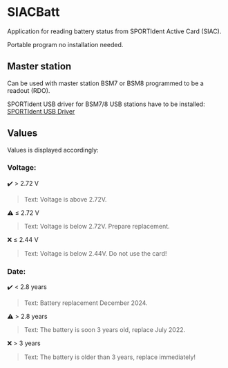# SIACBatt
Application for reading battery status from SPORTIdent Active Card (SIAC).

Portable program no installation needed.

## Master station
Can be used with master station BSM7 or BSM8 programmed to be a readout (RDO).

SPORTident USB driver for BSM7/8 USB stations have to be installed: [SPORTIdent USB Driver](https://www.sportident.com/download/si_usb_driver_6.7.zip)

## Values
Values is displayed accordingly:

### Voltage:
:heavy_check_mark: \> 2.72 V
> Text: Voltage is above 2.72V.

:warning: ≤ 2.72 V
> Text: Voltage is below 2.72V. Prepare replacement.

:x: ≤ 2.44 V
> Text: Voltage is below 2.44V. Do not use the card!

### Date:
:heavy_check_mark: < 2.8 years
> Text: Battery replacement December 2024.

:warning: > 2.8 years
> Text: The battery is soon 3 years old, replace July 2022.

:x: > 3 years
> Text: The battery is older than 3 years, replace immediately!
